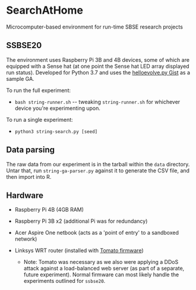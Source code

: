 # SearchAtHome
Microcomputer-based environment for run-time SBSE research projects

## SSBSE20

The environment uses Raspberry Pi 3B and 4B devices, some of which are equipped with a Sense hat (at one point the Sense hat LED array displayed run status).  Developed for Python 3.7 and uses the [helloevolve.py Gist](https://gist.github.com/josephmisiti/940cee03c97f031188ba7eac74d03a4f) as a sample GA.

To run the full experiment:

* `bash string-runner.sh` -- tweaking `string-runner.sh` for whichever device you're experimenting upon.

To run a single experiment:

* `python3 string-search.py [seed]`  

## Data parsing

The raw data from our experiment is in the tarball within the `data` directory.  Untar that, run `string-ga-parser.py` against it to generate the CSV file, and then import into R.

## Hardware

* Raspberry Pi 4B (4GB RAM)

* Raspberry Pi 3B x2 (additional Pi was for redundancy)

* Acer Aspire One netbook (acts as a 'point of entry' to a sandboxed network)

* Linksys WRT router (installed with [Tomato firmware](https://www.polarcloud.com/tomato))

  * Note: Tomato was necessary as we also were applying a DDoS attack against a load-balanced web server (as part of a separate, future experiment).  Normal firmware can most likely handle the experiments outlined for `ssbse20`.
